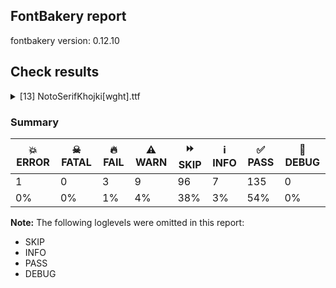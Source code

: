 ## FontBakery report

fontbakery version: 0.12.10





## Check results



<details><summary>[13] NotoSerifKhojki[wght].ttf</summary>
<div>
<details>
    <summary>💥 <b>ERROR</b> Familyname must be unique according to namecheck.fontdata.com <a href="https://fontbakery.readthedocs.io/en/stable/fontbakery/checks/googlefonts.html#"></a></summary>
    <div>







* 💥 **ERROR** <p>Failed to access: <a href="http://namecheck.fontdata.com">http://namecheck.fontdata.com</a>.
This check relies on the external service <a href="http://namecheck.fontdata.com">http://namecheck.fontdata.com</a> via the internet. While the service cannot be reached or does not respond this check is broken.</p>
<pre><code>	You can exclude this check with the command line option:
	-x com.google.fonts/check/fontdata_namecheck

	Or you can wait until the service is available again.
	If the problem persists please report this issue at: https://github.com/fonttools/fontbakery/issues

	Original error message:
	&lt;class 'requests.exceptions.ReadTimeout'&gt;
</code></pre>
 [code: namecheck-service]



</div>
</details>

<details>
    <summary>🔥 <b>FAIL</b> Check for presence of an ARTICLE.en_us.html file <a href="https://fontbakery.readthedocs.io/en/stable/fontbakery/checks/googlefonts.description.html#"></a></summary>
    <div>







* 🔥 **FAIL** <p>This is a Noto font but it lacks an ARTICLE.en_us.html file.</p>
 [code: missing-article]



* 🔥 **FAIL** <p>This is a Noto font but it lacks a DESCRIPTION.en_us.html file.</p>
 [code: missing-description]



</div>
</details>

<details>
    <summary>🔥 <b>FAIL</b> Check that texts shape as per expectation <a href="https://fontbakery.readthedocs.io/en/stable/fontbakery/checks/shaping.html#"></a></summary>
    <div>







* 🔥 **FAIL** <p>qa/shaping_tests/khojki.json: Expected and actual shaping not matching</p>
<ul>
<li>
<p>Shaping did not match: 𑈈𑈵𑈩𑈶𑈯 𑈈𑈵𑈩𑈶‍𑈵𑈦 (Do KSSA first (#8))</p>
<pre><code>Expected: None
Got     : k_ssa_uMatrakhoj=0+760|space=5+260|k_ssakhoj=6+681|space=6+0|halantkhoj=6@3,31+0|rakhoj=12+568
</code></pre>
<p>Got: <svg style="height:100px;margin:10px;" xmlns="http://www.w3.org/2000/svg" viewBox="0 -447 2319 1856" transform="matrix(1 0 0 -1 0 0)"> <defs> <path id="g35" d="M275.0,27.0Q234.0,26.0 196.0,41.0Q158.0,56.0 128.5,81.0Q99.0,106.0 82.0,137.5Q65.0,169.0 65.0,202.0Q65.0,237.0 83.0,260.5Q101.0,284.0 129.0,301.5Q157.0,319.0 187.0,335.0Q211.0,348.0 242.0,368.0Q273.0,388.0 296.0,415.5Q319.0,443.0 319.0,477.0Q319.0,505.0 301.5,523.5Q284.0,542.0 255.0,542.0Q222.0,542.0 201.5,517.0Q181.0,492.0 181.0,451.0Q181.0,408.0 204.0,376.5Q227.0,345.0 265.5,328.0Q304.0,311.0 349.0,311.0Q382.0,311.0 416.5,319.0Q451.0,327.0 483.5,340.5Q516.0,354.0 542.5,369.0Q569.0,384.0 585.0,399.0L606.0,312.0Q582.0,298.0 545.5,283.0Q509.0,268.0 468.5,257.5Q428.0,247.0 391.0,247.0Q341.0,247.0 290.0,267.0Q239.0,287.0 196.0,321.5Q153.0,356.0 127.0,399.5Q101.0,443.0 101.0,489.0Q101.0,541.0 135.0,572.5Q169.0,604.0 222.0,604.0Q268.0,604.0 305.5,581.5Q343.0,559.0 365.5,523.0Q388.0,487.0 388.0,446.0Q388.0,410.0 370.0,378.5Q352.0,347.0 320.0,321.0Q288.0,295.0 247.0,274.0Q213.0,257.0 189.0,243.0Q165.0,229.0 152.5,213.5Q140.0,198.0 140.0,176.0Q140.0,141.0 166.5,125.0Q193.0,109.0 227.0,109.0Q270.0,109.0 307.0,129.0L246.0,92.0Q256.0,117.0 267.5,140.0Q279.0,163.0 293.5,178.0Q308.0,193.0 327.0,193.0Q347.0,193.0 364.5,178.0Q382.0,163.0 393.5,142.5Q405.0,122.0 405.0,106.0Q405.0,87.0 387.5,69.0Q370.0,51.0 341.0,39.5Q312.0,28.0 275.0,27.0ZM500.0,-341.0Q424.0,-341.0 350.5,-319.5Q277.0,-298.0 211.0,-258.0Q145.0,-218.0 91.0,-163.5Q37.0,-109.0 0.0,-43.0L11.0,12.0L20.0,15.0Q68.0,-64.0 134.0,-124.5Q200.0,-185.0 282.0,-219.5Q364.0,-254.0 459.0,-254.0Q505.0,-254.0 549.5,-245.5Q594.0,-237.0 630.5,-219.5Q667.0,-202.0 688.5,-175.5Q710.0,-149.0 710.0,-114.0Q710.0,-86.0 695.5,-67.5Q681.0,-49.0 653.0,-49.0Q634.0,-49.0 612.5,-59.0Q591.0,-69.0 565.0,-89.0Q543.0,-76.0 523.0,-60.5Q503.0,-45.0 492.0,-31.0Q519.0,-5.0 547.5,8.0Q576.0,21.0 606.0,21.0Q638.0,21.0 668.5,7.5Q699.0,-6.0 724.5,-30.0Q750.0,-54.0 765.0,-86.0Q780.0,-118.0 780.0,-155.0Q780.0,-213.0 742.0,-255.0Q704.0,-297.0 640.5,-319.0Q577.0,-341.0 500.0,-341.0ZM375.0,-164.0Q328.0,-164.0 297.0,-140.0Q266.0,-116.0 250.5,-77.0Q235.0,-38.0 235.0,7.0Q235.0,18.0 236.0,31.5Q237.0,45.0 240.0,59.0L303.0,50.0Q294.0,33.0 290.0,15.5Q286.0,-2.0 286.0,-18.0Q286.0,-48.0 300.5,-64.0Q315.0,-80.0 350.0,-80.0Q373.0,-80.0 397.0,-73.0Q421.0,-66.0 442.0,-53.0Q450.0,-66.0 456.0,-85.0Q462.0,-104.0 462.0,-115.0Q462.0,-140.0 434.0,-152.0Q406.0,-164.0 375.0,-164.0ZM564.0,-19.0Q574.0,42.0 579.0,113.5Q584.0,185.0 584.0,259.0Q584.0,351.0 575.5,440.0Q567.0,529.0 550.0,600.0L626.0,600.0Q646.0,518.0 654.5,428.5Q663.0,339.0 663.0,253.0Q663.0,183.0 659.0,114.0Q655.0,45.0 648.0,-18.0L564.0,-19.0Z"/> <path id="g3" d=""/> <path id="g32" d="M261.0,-19.0Q216.0,-19.0 176.5,-1.5Q137.0,16.0 107.5,44.5Q78.0,73.0 61.5,108.0Q45.0,143.0 45.0,177.0Q45.0,207.0 58.5,230.5Q72.0,254.0 99.5,277.5Q127.0,301.0 168.0,329.0Q203.0,353.0 233.0,376.0Q263.0,399.0 281.0,424.0Q299.0,449.0 299.0,477.0Q299.0,505.0 281.5,523.5Q264.0,542.0 235.0,542.0Q202.0,542.0 181.5,517.0Q161.0,492.0 161.0,451.0Q161.0,408.0 184.0,374.0Q207.0,340.0 246.0,320.5Q285.0,301.0 332.0,301.0Q369.0,301.0 408.0,313.0Q447.0,325.0 481.5,345.0Q516.0,365.0 537.0,389.0L556.0,300.0Q533.0,283.0 501.0,268.5Q469.0,254.0 435.5,245.5Q402.0,237.0 373.0,237.0Q322.0,237.0 270.5,259.0Q219.0,281.0 176.0,317.5Q133.0,354.0 107.0,398.5Q81.0,443.0 81.0,489.0Q81.0,541.0 115.0,572.5Q149.0,604.0 202.0,604.0Q248.0,604.0 285.5,581.5Q323.0,559.0 345.5,523.0Q368.0,487.0 368.0,445.0Q368.0,406.0 348.0,375.5Q328.0,345.0 296.0,319.5Q264.0,294.0 227.0,269.0Q184.0,240.0 151.5,212.0Q119.0,184.0 119.0,141.0Q119.0,101.0 148.5,83.0Q178.0,65.0 215.0,65.0Q228.0,65.0 241.0,67.0Q254.0,69.0 266.0,72.0L234.0,46.0Q244.0,71.0 255.0,94.0Q266.0,117.0 280.0,132.0Q294.0,147.0 313.0,147.0Q333.0,147.0 350.5,132.0Q368.0,117.0 379.5,96.5Q391.0,76.0 391.0,60.0Q391.0,41.0 373.5,23.0Q356.0,5.0 327.0,-6.5Q298.0,-18.0 261.0,-19.0ZM374.0,-240.0Q330.0,-240.0 295.5,-216.0Q261.0,-192.0 241.5,-148.5Q222.0,-105.0 222.0,-49.0Q222.0,-28.0 225.5,-5.0Q229.0,18.0 237.0,45.0L312.0,28.0Q291.0,3.0 282.0,-23.5Q273.0,-50.0 273.0,-76.0Q273.0,-111.0 290.0,-133.5Q307.0,-156.0 349.0,-156.0Q375.0,-156.0 402.0,-148.0Q429.0,-140.0 451.0,-127.0Q458.0,-140.0 463.0,-159.0Q468.0,-178.0 468.0,-189.0Q468.0,-205.0 453.5,-216.5Q439.0,-228.0 417.0,-234.0Q395.0,-240.0 374.0,-240.0ZM558.0,-9.0Q551.0,-2.0 538.0,17.5Q525.0,37.0 514.5,57.0Q504.0,77.0 502.0,83.0Q518.0,144.0 526.0,209.5Q534.0,275.0 534.0,340.0Q534.0,408.0 525.5,472.5Q517.0,537.0 502.0,600.0L578.0,600.0Q596.0,536.0 606.0,454.5Q616.0,373.0 616.0,293.0Q616.0,217.0 607.5,140.0Q599.0,63.0 582.0,0.0L558.0,-9.0Z"/> <path id="g316" d="M152.0,-320.0Q118.0,-280.0 83.0,-243.0Q48.0,-206.0 13.5,-178.0Q-21.0,-150.0 -53.0,-138.0L-129.0,-166.0L-224.0,-127.0L-223.0,-111.0Q-197.0,-96.0 -162.0,-84.5Q-127.0,-73.0 -94.0,-73.0Q-50.0,-73.0 -5.0,-102.0Q40.0,-131.0 87.5,-181.5Q135.0,-232.0 185.0,-295.0L152.0,-320.0Z"/> <path id="g235" d="M496.0,-104.0Q439.0,-104.0 394.5,-87.5Q350.0,-71.0 308.0,-37.0Q264.0,0.0 234.0,43.0Q204.0,86.0 185.0,138.0Q166.0,190.0 154.5,256.0Q143.0,322.0 136.0,406.0Q132.0,459.0 127.5,512.0Q123.0,565.0 113.0,596.0Q97.0,646.0 51.0,646.0Q29.0,646.0 7.0,636.0Q-15.0,626.0 -32.0,616.0Q-42.0,630.0 -51.0,645.5Q-60.0,661.0 -60.0,680.0Q-60.0,705.0 -42.5,717.0Q-25.0,729.0 2.0,729.0Q48.0,729.0 90.0,698.0Q132.0,667.0 158.0,620.0Q186.0,571.0 202.5,502.0Q219.0,433.0 227.0,356.0Q238.0,252.0 252.0,175.5Q266.0,99.0 305.0,50.0Q331.0,18.0 366.5,3.0Q402.0,-12.0 458.0,-12.0Q499.0,-12.0 530.5,-4.0Q562.0,4.0 592.0,21.0Q603.0,8.0 610.5,-9.5Q618.0,-27.0 618.0,-42.0Q618.0,-65.0 600.5,-79.0Q583.0,-93.0 555.5,-98.5Q528.0,-104.0 496.0,-104.0ZM258.0,54.0L229.0,166.0Q290.0,191.0 328.5,227.0Q367.0,263.0 385.5,300.0Q404.0,337.0 404.0,365.0Q404.0,394.0 385.0,414.0Q366.0,434.0 328.0,450.0L330.0,601.0L342.0,604.0Q393.0,547.0 426.0,478.5Q459.0,410.0 459.0,335.0Q459.0,291.0 442.5,243.0Q426.0,195.0 383.0,147.5Q340.0,100.0 258.0,54.0Z"/> </defs> <g transform="translate(0,0)"> <use href="#g35"/> </g> <g transform="translate(760,0)"> <use href="#g3"/> </g> <g transform="translate(1020,0)"> <use href="#g32"/> </g> <g transform="translate(1701,0)"> <use href="#g3"/> </g> <g transform="translate(1704,31)"> <use href="#g316"/> </g> <g transform="translate(1701,0)"> <use href="#g235"/> </g> </svg></p>
</li>
<li>
<p>Shaping did not match: 𑈙𑈯𑈧𑈵𑈥 (Don't delete JA/TA/LA before YA)</p>
<pre><code>Expected: None
Got     : ta_uMatrakhoj=0+704|lakhoj=2+636|yakarkhoj=2+663
</code></pre>
<p>Got: <svg style="height:100px;margin:10px;" xmlns="http://www.w3.org/2000/svg" viewBox="0 -447 2003 1856" transform="matrix(1 0 0 -1 0 0)"> <defs> <path id="g149" d="M352.0,-159.0Q290.0,-159.0 232.5,-133.0Q175.0,-107.0 127.5,-64.5Q80.0,-22.0 47.0,27.0L53.0,82.0L60.0,84.0Q110.0,13.0 176.5,-32.0Q243.0,-77.0 316.0,-77.0Q381.0,-77.0 429.5,-42.0Q478.0,-7.0 510.0,51.5Q542.0,110.0 558.0,182.0Q574.0,254.0 574.0,327.0Q574.0,366.0 567.5,400.0Q561.0,434.0 547.0,455.0Q533.0,476.0 508.0,476.0Q480.0,476.0 451.0,451.5Q422.0,427.0 395.5,388.5Q369.0,350.0 347.5,305.5Q326.0,261.0 312.0,220.0L323.0,266.0Q325.0,245.0 326.0,224.0Q327.0,203.0 327.0,183.0Q327.0,134.0 317.0,99.0Q307.0,64.0 282.0,64.0Q265.0,64.0 245.0,74.5Q225.0,85.0 211.5,102.5Q198.0,120.0 198.0,141.0Q198.0,183.0 215.5,235.5Q233.0,288.0 259.0,339.5Q285.0,391.0 312.0,431.0Q345.0,480.0 385.5,515.5Q426.0,551.0 476.0,551.0Q528.0,551.0 564.0,515.0Q600.0,479.0 619.5,414.0Q639.0,349.0 639.0,261.0Q639.0,183.0 621.5,108.0Q604.0,33.0 568.0,-27.0Q532.0,-87.0 478.0,-123.0Q424.0,-159.0 352.0,-159.0ZM254.0,238.0Q236.0,311.0 221.0,353.0Q206.0,395.0 192.5,415.0Q179.0,435.0 166.0,441.0Q153.0,447.0 138.0,447.0Q119.0,447.0 98.0,440.5Q77.0,434.0 61.0,425.0Q51.0,439.0 43.0,456.0Q35.0,473.0 35.0,489.0Q35.0,510.0 55.0,524.0Q75.0,538.0 106.0,538.0Q140.0,538.0 170.0,517.5Q200.0,497.0 228.0,441.0Q256.0,385.0 283.0,278.0L254.0,238.0Z"/> <path id="g239" d="M214.0,224.0L88.0,279.0L88.0,293.0Q135.0,315.0 170.0,342.0Q205.0,369.0 225.0,398.0Q245.0,427.0 245.0,455.0Q245.0,481.0 227.5,496.0Q210.0,511.0 181.0,511.0Q152.0,511.0 114.5,496.5Q77.0,482.0 40.0,448.0Q23.0,464.0 11.5,480.5Q0.0,497.0 0.0,514.0Q0.0,537.0 19.0,552.0Q38.0,567.0 66.5,574.0Q95.0,581.0 123.0,581.0Q173.0,581.0 217.0,560.5Q261.0,540.0 288.5,504.0Q316.0,468.0 316.0,421.0Q316.0,384.0 295.0,344.5Q274.0,305.0 227.0,270.0L206.0,294.0L499.0,294.0L490.0,224.0L214.0,224.0ZM493.0,-9.0Q486.0,-2.0 473.0,17.5Q460.0,37.0 449.5,57.0Q439.0,77.0 437.0,83.0Q453.0,144.0 461.0,209.5Q469.0,275.0 469.0,340.0Q469.0,408.0 460.5,472.5Q452.0,537.0 437.0,600.0L513.0,600.0Q531.0,536.0 541.0,454.5Q551.0,373.0 551.0,293.0Q551.0,217.0 542.5,140.0Q534.0,63.0 517.0,0.0L493.0,-9.0Z"/> <path id="g310" d="M519.0,-9.0Q514.0,-4.0 504.0,9.5Q494.0,23.0 483.5,38.5Q473.0,54.0 465.5,67.5Q458.0,81.0 457.0,86.0Q472.0,127.0 485.5,169.0Q499.0,211.0 509.0,252.5Q519.0,294.0 524.5,332.0Q530.0,370.0 530.0,403.0Q530.0,457.0 513.0,483.0Q496.0,509.0 455.0,509.0Q427.0,509.0 391.0,498.0Q381.0,507.0 369.0,519.0Q357.0,531.0 345.5,544.5Q334.0,558.0 326.0,569.0L327.0,575.0Q344.0,585.0 369.0,592.5Q394.0,600.0 416.0,600.0Q462.0,600.0 503.5,567.5Q545.0,535.0 571.5,476.5Q598.0,418.0 598.0,339.0Q598.0,305.0 593.5,260.5Q589.0,216.0 581.0,168.0Q573.0,120.0 563.5,76.0Q554.0,32.0 544.0,0.0L519.0,-9.0ZM217.0,122.0Q177.0,122.0 141.0,140.0Q105.0,158.0 78.0,187.5Q51.0,217.0 35.5,254.0Q20.0,291.0 20.0,328.0Q20.0,374.0 42.5,413.0Q65.0,452.0 103.5,475.5Q142.0,499.0 189.0,499.0Q228.0,499.0 262.5,482.5Q297.0,466.0 323.5,438.0Q350.0,410.0 365.0,374.0Q380.0,338.0 380.0,299.0Q380.0,253.0 359.0,212.5Q338.0,172.0 301.5,147.0Q265.0,122.0 217.0,122.0ZM183.0,200.0Q217.0,200.0 244.5,218.5Q272.0,237.0 288.0,266.5Q304.0,296.0 304.0,330.0Q304.0,368.0 284.0,393.5Q264.0,419.0 224.0,419.0Q196.0,419.0 167.0,404.0Q138.0,389.0 119.0,360.5Q100.0,332.0 100.0,291.0Q100.0,248.0 122.5,224.0Q145.0,200.0 183.0,200.0Z"/> </defs> <g transform="translate(0,0)"> <use href="#g149"/> </g> <g transform="translate(704,0)"> <use href="#g239"/> </g> <g transform="translate(1340,0)"> <use href="#g310"/> </g> </svg></p>
</li>
</ul>
 [code: shaping-regression]



</div>
</details>

<details>
    <summary>🔥 <b>FAIL</b> Ensure dotted circle glyph is present and can attach marks. <a href="https://fontbakery.readthedocs.io/en/stable/fontbakery/checks/shaping.html#"></a></summary>
    <div>







* 🔥 **FAIL** <p>The following glyphs could not be attached to the dotted circle glyph:</p>
<pre><code>- Anusvarakhoj

- Nuktakhoj

- Shaddakhoj

- Sukunkhoj

- acutecomb

- aiMatrakhoj

- eMatrakhoj

- gravecomb

- halantkhoj

- rVocalicMatrakhoj

- tildecomb

- uMatrakhoj

- uni0302

- uni0304

- uni0306

- uni0307

- uni0308

- uni030A

- uni030B

- uni030C

- uni0326

- uni0327

- uni0328
</code></pre>
 [code: unattached-dotted-circle-marks]



</div>
</details>

<details>
    <summary>⚠️ <b>WARN</b> Check GDEF mark glyph class doesn't have characters that are not marks. <a href="https://fontbakery.readthedocs.io/en/stable/fontbakery/checks/opentype.gdef.html#"></a></summary>
    <div>







* ⚠️ **WARN** <p>The following non-mark characters should not be in the GDEF mark glyph class:
U+11235</p>
 [code: non-mark-chars]



</div>
</details>

<details>
    <summary>⚠️ <b>WARN</b> Check math signs have the same width. <a href="https://fontbakery.readthedocs.io/en/stable/fontbakery/checks/universal.html#"></a></summary>
    <div>







* ⚠️ **WARN** <p>The most common width is 559 among a set of 5 math glyphs.
The following math glyphs have a different width, though:</p>
<p>Width = 558:
multiply, plus</p>
 [code: width-outliers]



</div>
</details>

<details>
    <summary>⚠️ <b>WARN</b> Does the font contain a soft hyphen? <a href="https://fontbakery.readthedocs.io/en/stable/fontbakery/checks/universal.glyphset.html#"></a></summary>
    <div>







* ⚠️ **WARN** <p>This font has a 'Soft Hyphen' character.</p>
 [code: softhyphen]



</div>
</details>

<details>
    <summary>⚠️ <b>WARN</b> Check font contains no unreachable glyphs <a href="https://fontbakery.readthedocs.io/en/stable/fontbakery/checks/universal.glyphset.html#"></a></summary>
    <div>







* ⚠️ **WARN** <p>The following glyphs could not be reached by codepoint or substitution rules:</p>
<pre><code>- NullMark

- dblsectionmark.alt

- sectionmark.alt

- sha_eMatrakhoj

- sha_iMatrakhoj

- sha_iiMatrakhoj

- sha_uMatrakhoj

- shakhoj

- sixkhoj.alt
</code></pre>
 [code: unreachable-glyphs]



</div>
</details>

<details>
    <summary>⚠️ <b>WARN</b> Validate size, and resolution of article images, and ensure article page has minimum length and includes visual assets. <a href="https://fontbakery.readthedocs.io/en/stable/fontbakery/checks/googlefonts.article.html#"></a></summary>
    <div>







* ⚠️ **WARN** <p>Family metadata at fonts/NotoSerifKhojki/googlefonts/variable-ttf does not have an article.</p>
 [code: lacks-article]



</div>
</details>

<details>
    <summary>⚠️ <b>WARN</b> Check for codepoints not covered by METADATA subsets. <a href="https://fontbakery.readthedocs.io/en/stable/fontbakery/checks/googlefonts.subsets.html#"></a></summary>
    <div>







* ⚠️ **WARN** <p>The following codepoints supported by the font are not covered by
any subsets defined in the font's metadata file, and will never
be served. You can solve this by either manually adding additional
subset declarations to METADATA.pb, or by editing the glyphset
definitions.</p>
<ul>
<li>U+02C7 CARON: try adding one of: yi, tifinagh, canadian-aboriginal</li>
<li>U+02C9 MODIFIER LETTER MACRON: not included in any glyphset definition</li>
<li>U+02D8 BREVE: try adding one of: yi, canadian-aboriginal</li>
<li>U+02D9 DOT ABOVE: try adding one of: yi, canadian-aboriginal</li>
<li>U+02DB OGONEK: try adding one of: yi, canadian-aboriginal</li>
<li>U+02DD DOUBLE ACUTE ACCENT: not included in any glyphset definition</li>
<li>U+0302 COMBINING CIRCUMFLEX ACCENT: try adding one of: coptic, math, tifinagh, cherokee</li>
<li>U+0306 COMBINING BREVE: try adding one of: tifinagh, old-permic</li>
<li>U+0307 COMBINING DOT ABOVE: try adding one of: coptic, canadian-aboriginal, syriac, tai-le, math, tifinagh, malayalam, old-permic</li>
<li>U+030A COMBINING RING ABOVE: try adding syriac</li>
<li>U+030B COMBINING DOUBLE ACUTE ACCENT: try adding one of: osage, cherokee</li>
<li>U+030C COMBINING CARON: try adding one of: tai-le, cherokee</li>
<li>U+0326 COMBINING COMMA BELOW: not included in any glyphset definition</li>
<li>U+0327 COMBINING CEDILLA: not included in any glyphset definition</li>
<li>U+0328 COMBINING OGONEK: not included in any glyphset definition</li>
<li>U+2010 HYPHEN: try adding one of: coptic, kayah-li, lisu, arabic, yi, cham, armenian, sundanese, sora-sompeng, hebrew, kharoshthi, kaithi, syloti-nagri</li>
<li>U+261E WHITE RIGHT POINTING INDEX: try adding symbols</li>
</ul>
<p>Or you can add the above codepoints to one of the subsets supported by the font: <code>khojki</code>, <code>latin</code>, <code>latin-ext</code></p>
 [code: unreachable-subsetting]



</div>
</details>

<details>
    <summary>⚠️ <b>WARN</b> Ensure soft_dotted characters lose their dot when combined with marks that replace the dot. <a href="https://fontbakery.readthedocs.io/en/stable/fontbakery/checks/shaping.html#"></a></summary>
    <div>







* ⚠️ **WARN** <p>The dot of soft dotted characters used in orthographies <em>must</em> disappear in the following strings: į̀ į́ į̂ į̃ į̄ į̌</p>
<p>The dot of soft dotted characters <em>should</em> disappear in other cases, for example: į̆ į̇ į̈ į̊ į̋ į̦̀ į̦́ į̦̂ į̦̃ į̦̄ į̦̆ į̦̇ į̦̈ į̦̊ į̦̋ į̦̌ į̧̀ į̧́ į̧̂ į̧̃</p>
<p>Your font fully covers the following languages that require the soft-dotted feature: Dutch (Latn, 31,709,104 speakers), Lithuanian (Latn, 2,357,094 speakers).</p>
<p>Your font does <em>not</em> cover the following languages that require the soft-dotted feature: Navajo (Latn, 166,319 speakers), Sar (Latn, 500,000 speakers), Bete-Bendi (Latn, 100,000 speakers), Koonzime (Latn, 40,000 speakers), Gulay (Latn, 250,478 speakers), Nzakara (Latn, 50,000 speakers), Ekpeye (Latn, 226,000 speakers), Belarusian (Cyrl, 10,064,517 speakers), Ukrainian (Cyrl, 29,273,587 speakers), Ma’di (Latn, 584,000 speakers), Kom (Latn, 360,685 speakers), Cicipu (Latn, 44,000 speakers), South Central Banda (Latn, 244,000 speakers), Mango (Latn, 77,000 speakers), Vute (Latn, 21,000 speakers), Lugbara (Latn, 2,200,000 speakers), Avokaya (Latn, 100,000 speakers), Aghem (Latn, 38,843 speakers), Yala (Latn, 200,000 speakers), Ebira (Latn, 2,200,000 speakers), Kpelle, Guinea (Latn, 622,000 speakers), Ijo, Southeast (Latn, 2,471,000 speakers), Igbo (Latn, 27,823,640 speakers), Makaa (Latn, 221,000 speakers), Nateni (Latn, 100,000 speakers), Ejagham (Latn, 120,000 speakers), Mfumte (Latn, 79,000 speakers), Mundani (Latn, 34,000 speakers), Ngbaka (Latn, 1,020,000 speakers), Zapotec (Latn, 490,000 speakers), Basaa (Latn, 332,940 speakers), Dii (Latn, 71,000 speakers), Southern Kisi (Latn, 360,000 speakers), Fur (Latn, 1,230,163 speakers), Dan (Latn, 1,099,244 speakers), Bafut (Latn, 158,146 speakers).</p>
 [code: soft-dotted]



</div>
</details>

<details>
    <summary>⚠️ <b>WARN</b> Ensure variable fonts include an avar table. <a href="https://fontbakery.readthedocs.io/en/stable/fontbakery/checks/googlefonts.varfont.html#"></a></summary>
    <div>







* ⚠️ **WARN** <p>This variable font does not have an avar table.</p>
 [code: missing-avar]



</div>
</details>

<details>
    <summary>⚠️ <b>WARN</b> Ensure fonts have ScriptLangTags declared on the 'meta' table. <a href="https://fontbakery.readthedocs.io/en/stable/fontbakery/checks/googlefonts.meta.html#"></a></summary>
    <div>







* ⚠️ **WARN** <p>This font file does not have a 'meta' table.</p>
 [code: lacks-meta-table]



</div>
</details>
</div>
</details>




### Summary

| 💥 ERROR | ☠ FATAL | 🔥 FAIL | ⚠️ WARN | ⏩ SKIP | ℹ️ INFO | ✅ PASS | 🔎 DEBUG | 
| ---|---|---|---|---|---|---|---|
| 1 | 0 | 3 | 9 | 96 | 7 | 135 | 0 | 
| 0% | 0% | 1% | 4% | 38% | 3% | 54% | 0% | 



**Note:** The following loglevels were omitted in this report:


* SKIP
* INFO
* PASS
* DEBUG
